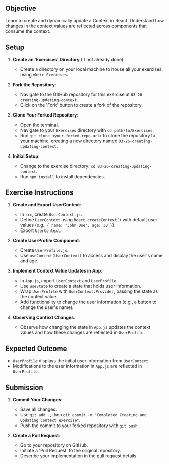 
## Objective
Learn to create and dynamically update a Context in React. Understand how changes in the context values are reflected across components that consume the context.

## Setup

1. **Create an 'Exercises' Directory** (If not already done):
   - Create a directory on your local machine to house all your exercises, using `mkdir Exercises`.

2. **Fork the Repository**:
   - Navigate to the GitHub repository for this exercise at `03-26-creating-updating-context`.
   - Click on the 'Fork' button to create a fork of the repository.

3. **Clone Your Forked Repository**:
   - Open the terminal.
   - Navigate to your `Exercises` directory with `cd path/to/Exercises`.
   - Run `git clone <your-forked-repo-url>` to clone the repository to your machine, creating a new directory named `03-26-creating-updating-context`.

4. **Initial Setup**:
   - Change to the exercise directory: `cd 03-26-creating-updating-context`.
   - Run `npm install` to install dependencies.

## Exercise Instructions

1. **Create and Export UserContext**:
   - In `src`, create `UserContext.js`.
   - Define `UserContext` using `React.createContext()` with default user values (e.g., `{ name: 'John Doe', age: 30 }`).
   - Export `UserContext`.

2. **Create UserProfile Component**:
   - Create `UserProfile.js`.
   - Use `useContext(UserContext)` to access and display the user's name and age.

3. **Implement Context Value Updates in App**:
   - In `App.js`, import `UserContext` and `UserProfile`.
   - Use `useState` to create a state that holds user information.
   - Wrap `UserProfile` with `UserContext.Provider`, passing the state as the context value.
   - Add functionality to change the user information (e.g., a button to change the user's name).

4. **Observing Context Changes**:
   - Observe how changing the state in `App.js` updates the context values and how these changes are reflected in `UserProfile`.

## Expected Outcome

- `UserProfile` displays the initial user information from `UserContext`.
- Modifications to the user information in `App.js` are reflected in `UserProfile`.

## Submission

1. **Commit Your Changes**:
   - Save all changes.
   - Use `git add .`, then `git commit -m "Completed Creating and Updating Context exercise"`.
   - Push the commit to your forked repository with `git push`.

2. **Create a Pull Request**:
   - Go to your repository on GitHub.
   - Initiate a 'Pull Request' to the original repository.
   - Describe your implementation in the pull request details.
